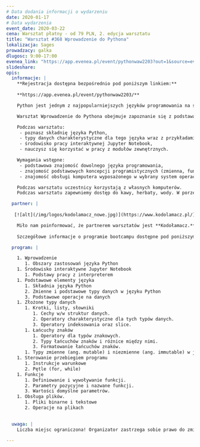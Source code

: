 ```yaml
---
# Data dodania informacji o wydarzeniu
date: 2020-01-17
# Data wydarzenia
event_date: 2020-03-22
cena: Warsztat płatny - od 79 PLN, 2. edycja warsztatu
title: "Warsztat #368 Wprowadzenie do Pythona"
lokalizacja: Sages
prowadzacy: galka
dlugosc: 9:00-17:00
evenea_link: "https://app.evenea.pl/event/pythonwaw2203?out=1&source=event_iframe"
slideshare:
opis:
  informacje: |
    **Rejestracja dostępna bezpośrednio pod poniższym linkiem:**
    
    **https://app.evenea.pl/event/pythonwaw2203/**

    Python jest jednym z najpopularniejszych języków programowania na świecie. Dzięki swojej prostej składni oraz bogatym zestawie bibliotek znalazł miejsce w takich dziedzinach jak analiza danych, uczenie maszynowe, aplikacje internetowe oraz wielu innych.

    Warsztat Wprowadzenie do Pythona obejmuje zapoznanie się z podstawami tego języka programowania. Program szkolenia obejmuje niezbędną teorię oraz zestawy ćwiczeń pozwalające na wypróbowanie poznanych zagadnień w praktyce. Warsztat powstał jako aktualizacja i dopasowanie do bieżących potrzeb wielokrotnie realizowanego w ramach Stacji IT warsztatu Python - szybki start.

    Podczas warsztatu:
     - poznasz składnię języka Python,
     - typy danych charakterystyczne dla tego języka wraz z przykładami ich zastosowania,
     - środowisko pracy interaktywnej Jupyter Notebook,
     - nauczysz się korzystać w pracy z modułów zewnętrznych.

    Wymagania wstępne:
     - podstawowa znajomość dowolnego języka programowania,
     - znajomość podstawowych koncepcji programistycznych (zmienna, funkcja, pętla itp.)a,
     - znajomość obsługi komputera wyposażonego w wybrany system operacyjny wraz z podstawową obsługą linii poleceń Windows, macOS, Linux.

    Podczas warsztatu uczestnicy korzystają z własnych komputerów.
    Podczas warsztatu zapewniemy dostęp do kawy, herbaty, wody. W porze obiadowej zapewniamy pizzę w wersji mięsnej lub wegatariańskiej.

  partner: |
  
   [![alt](/img/logos/kodolamacz_nowe.jpg)](https://www.kodolamacz.pl/)

    Miło nam poinformować, że partnerem warsztatów jest **Kodołamacz.** "Wprowadzenie do Pythona" jest idealnym wstępem do rozpoczęcia bootcapmu Data Science, dlatego dla każdej osoby biorącej udział w powyższym warsztacie Stacji IT, nasz partner oferuję **zniżkę** - przy zapisie i udziale w kursie prowadzonym przez **Kodołamacza** od ceny zostanie odjęta równowartość zakupionego biletu.
    
    Szczegółowe informacje o programie bootcampu dostępne pod poniższym [linkiem](https://www.kodolamacz.pl/bootcamp-datascience/   ).

  program: |

    1. Wprowadzenie
       1. Obszary zastosowań języka Python
    1. Środowisko interaktywne Jupyter Notebook
       1. Podstawy pracy z interpreterem
    1. Podstawowe elementy języka
       1. Składnia języka Python
       2. Zmienne i podstawowe typy danych w języku Python
       3. Podstawowe operacje na danych
    1. Złożone typy danych
       1. Krotki, listy, słowniki
          1. Cechy w/w struktur danych.
          2. Operatory charakterystyczne dla tych typów danych.
          3. Operatory indeksowania oraz slice.
       1. Łańcuchy znaków
          1. Operatory dla typów znakowych.
          2. Typy łańcuchów znaków i różnice między nimi.
          3. Formatowanie łańcuchów znaków.
       1. Typy zmienne (ang. mutable) i niezmienne (ang. immutable) w języku Python
    1. Sterowanie przebiegiem programu
       1. Instrukcje warunkowe
       2. Pętle (for, while)
    1. Funkcje
       1. Definiowanie i wywoływanie funkcji.
       2. Parametry pozycyjne i nazwane funkcji.
       3. Wartości domyślne parametrów.
    1. Obsługa plików.
       1. Pliki binarne i tekstowe
       2. Operacje na plikach

    
  uwaga: |
    Liczba miejsc ograniczona! Organizator zastrzega sobie prawo do zmiany lokalizacji wydarzenia oraz jego odwołania w przypadku niezgłoszenia się minimalnej liczby uczestników.

---
```

